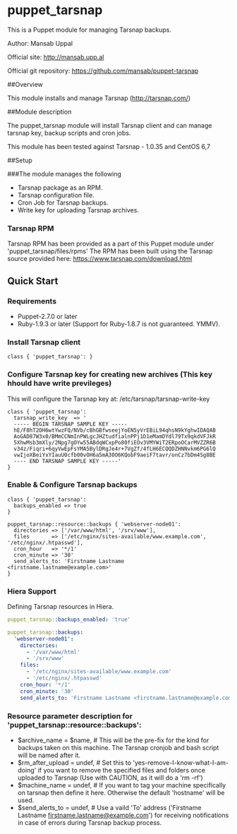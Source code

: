 # puppet_tarsnap

This is a Puppet module for managing Tarsnap backups.

Author: Mansab Uppal

Official site: http://mansab.upp.al

Official git repository: https://github.com/mansab/puppet-tarsnap

##Overview

This module installs and manage Tarsnap (http://tarsnap.com/)

##Module description

The puppet_tarsnap module will install Tarsnap client and can manage tarsnap key, backup scripts and cron jobs.

This module has been tested against Tarsnap - 1.0.35 and CentOS 6,7

##Setup

###The module manages the following

* Tarsnap package as an RPM.
* Tarsnap configuration file.
* Cron Job for Tarsnap backups.
* Write key for uploading Tarsnap archives.

### Tarsnap RPM

Tarsnap RPM has been provided as a part of this Puppet module under 'puppet_tarsnap/files/rpms'
The RPM has been built using the Tarsnap source provided here: https://www.tarsnap.com/download.html

## Quick Start

### Requirements

* Puppet-2.7.0 or later
* Ruby-1.9.3 or later (Support for Ruby-1.8.7 is not guaranteed. YMMV).

### Install Tarsnap client

```puppet
class { 'puppet_tarsnap': }
```

### Configure Tarsnap key for creating new archives (This key hhould have write previleges)
This will configure the Tarsnap key at: /etc/tarsnap/tarsnap-write-key

```puppet
class { 'puppet_tarsnap': 
  tarsnap_write_key  => '
  ----- BEGIN TARSNAP SAMPLE KEY -----
  hE/F8hT2OH6wtYwzFQ/NVb/cBhGBfwseejYoEN5yVrEBiL94qhsN9kYghwIDAQAB
  AoGAD87W3x0/BMmCCNmInPWLgcJHZtudfialnPPj1D1eMamDYdl79Tx9qkdVFJkR
  5XhwMsb3mXly/2Npg7gOYw55ABdqWCxpPo80fiEOv3VMYWiT2ERpoOCarMVZZR6B
  v34z/Fiqri+6qyVwEpFsYMA5BylDRgJe4r+7VgZf/4fLH6ECQQDZHNNvkm6PG6lQ
  vwIjoXBeiYxYIauU0cfb00vOH6a5mA30O6KQobF9aeiF7tavr/onCz7bDm4Sg8BE
  ---- END TARSNAP SAMPLE KEY -----'
}
```

### Enable & Configure Tarsnap backups

```puppet
class { 'puppet_tarsnap':
  backups_enabled => true
}

puppet_tarsnap::resource::backups { 'webserver-node01':
  directories => ['/var/www/html', '/srv/www'],
  files       => ['/etc/nginx/sites-available/www.example.com', '/etc/nginx/.htpasswd'],
  cron_hour   => '*/1'
  cron_minute => '30'
  send_alerts_to: 'Firstname Lastname <firstname.lastname@example.com>'
}
```

### Hiera Support

Defining Tarsnap resources in Hiera.

```yaml
puppet_tarsnap::backups_enabled: 'true'

puppet_tarsnap::backups:
  'webserver-node01':
    directories:
      - '/var/www/html'
      - '/srv/www'
    files:
      - '/etc/nginx/sites-available/www.example.com'
      - '/etc/nginx/.htpasswd'
    cron_hour: '*/1'
    cron_minute: '30'
    send_alerts_to: 'Firstname Lastname <firstname.lastname@example.com>'
```

### Resource parameter description for 'puppet_tarsnap::resource::backups':

* $archive_name         = $name, # This will be the pre-fix for the kind for backups taken on this machine. The Tarsnap cronjob and bash script will be named after it.
* $rm_after_upload      = undef, # Set this to 'yes-remove-I-know-what-I-am-doing' if you want to remove the specified files and folders once uploaded to Tarsnap (Use with CAUTION, as it will do a 'rm -rf')
* $machine_name         = undef, # If you want to tag your machine specifically on tarsnap then define it here. Otherwise the default 'hostname' will be used.
* $send_alerts_to       = undef, # Use a vaild 'To' address ('Firstname Lastname <firstname.lastname@example.com>') for receiving notifications in case of errors during Tarsnap backup process.
